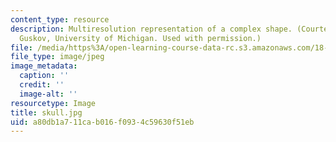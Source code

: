 ```yaml
---
content_type: resource
description: Multiresolution representation of a complex shape. (Courtesy of Igor
  Guskov, University of Michigan. Used with permission.)
file: /media/https%3A/open-learning-course-data-rc.s3.amazonaws.com/18-327-wavelets-filter-banks-and-applications-spring-2003/a80db1a711cab016f0934c59630f51eb_skull.jpg
file_type: image/jpeg
image_metadata:
  caption: ''
  credit: ''
  image-alt: ''
resourcetype: Image
title: skull.jpg
uid: a80db1a7-11ca-b016-f093-4c59630f51eb
---
```

